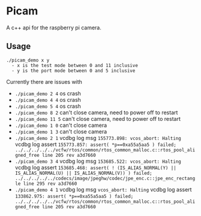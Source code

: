 # Picam

A c++ api for the raspberry pi camera.

## Usage
```
./picam_demo x y
  - x is the test mode between 0 and 11 inclusive
  - y is the port mode between 0 and 5 inclusive
```
Currently there are issues with
* `./picam_demo 2 4` os crash
* `./picam_demo 4 4` os crash
* `./picam_demo 5 4` os crash
* `./picam_demo 8 2` can't close camera, need to power off to restart
* `./picam_demo 11 5` can't close camera, need to power off to restart
* `./picam_demo 1 0` can't close camera
* `./picam_demo 1 3` can't close camera
* `./picam_demo 2 1` vcdbg log msg `155773.898: vcos_abort: Halting` vcdbg log assert `155773.857: assert( *p==0xa55a5aa5 ) failed; ../../../../../vcfw/rtos/common/rtos_common_malloc.c::rtos_pool_aligned_free line 205 rev a3d7660`
* `./picam_demo 3 4` vcdbg log msg `153685.522: vcos_abort: Halting` vcdbg log assert	`153685.468: assert( ! (IS_ALIAS_NORMAL(Y) || IS_ALIAS_NORMAL(U) || IS_ALIAS_NORMAL(V)) ) failed; ../../../../../codecs/image/jpeghw/codec/jpe_enc.c::jpe_enc_rectangle line 295 rev a3d7660`
* `./picam_demo 4 1` vcdbg log msg `vcos_abort: Halting` vcdbg log assert	`133862.975: assert( *p==0xa55a5aa5 ) failed; ../../../../../vcfw/rtos/common/rtos_common_malloc.c::rtos_pool_aligned_free line 205 rev a3d7660`
